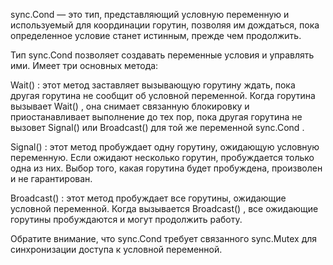sync.Cond — это тип, представляющий условную переменную и используемый для координации горутин, позволяя им дождаться, пока определенное условие станет истинным, прежде чем продолжить.

Тип sync.Cond позволяет создавать переменные условия и управлять ими. Имеет три основных метода:

Wait() : этот метод заставляет вызывающую горутину ждать, пока другая горутина не сообщит об условной переменной. 
Когда горутина вызывает Wait() , она снимает связанную блокировку и приостанавливает выполнение до тех пор, пока другая горутина не вызовет Signal() или Broadcast() для той же переменной sync.Cond .

Signal() : этот метод пробуждает одну горутину, ожидающую условную переменную. 
Если ожидают несколько горутин, пробуждается только одна из них. Выбор того, какая горутина будет пробуждена, произволен и не гарантирован.

Broadcast() : этот метод пробуждает все горутины, ожидающие условной переменной. Когда вызывается Broadcast() , все ожидающие горутины пробуждаются и могут продолжить работу.

Обратите внимание, что sync.Cond требует связанного sync.Mutex для синхронизации доступа к условной переменной.
